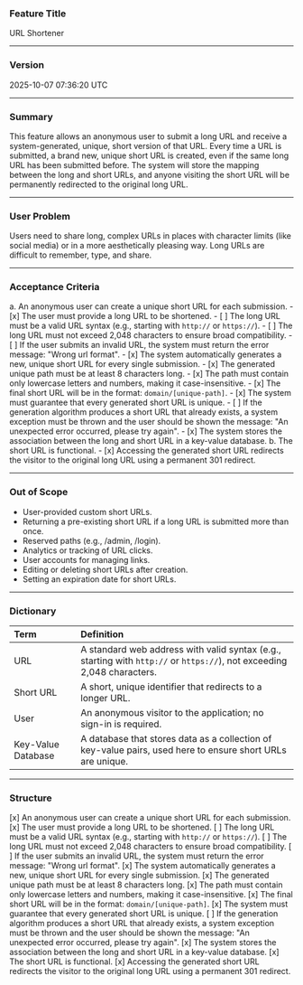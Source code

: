 ### **Feature Title**
URL Shortener
***
### **Version**
2025-10-07 07:36:20 UTC
***
### **Summary**
This feature allows an anonymous user to submit a long URL and receive a system-generated, unique, short version of that URL. Every time a URL is submitted, a brand new, unique short URL is created, even if the same long URL has been submitted before. The system will store the mapping between the long and short URLs, and anyone visiting the short URL will be permanently redirected to the original long URL.
***
### **User Problem**
Users need to share long, complex URLs in places with character limits (like social media) or in a more aesthetically pleasing way. Long URLs are difficult to remember, type, and share.
***
### **Acceptance Criteria**
a. An anonymous user can create a unique short URL for each submission.
    - [x] The user must provide a long URL to be shortened.
        - [ ] The long URL must be a valid URL syntax (e.g., starting with `http://` or `https://`).
        - [ ] The long URL must not exceed 2,048 characters to ensure broad compatibility.
        - [ ] If the user submits an invalid URL, the system must return the error message: "Wrong url format".
    - [x] The system automatically generates a new, unique short URL for every single submission.
        - [x] The generated unique path must be at least 8 characters long.
        - [x] The path must contain only lowercase letters and numbers, making it case-insensitive.
        - [x] The final short URL will be in the format: `domain/[unique-path]`.
    - [x] The system must guarantee that every generated short URL is unique.
        - [ ] If the generation algorithm produces a short URL that already exists, a system exception must be thrown and the user should be shown the message: "An unexpected error occurred, please try again".
    - [x] The system stores the association between the long and short URL in a key-value database.
b. The short URL is functional.
    - [x] Accessing the generated short URL redirects the visitor to the original long URL using a permanent 301 redirect.
***
### **Out of Scope**
*   User-provided custom short URLs.
*   Returning a pre-existing short URL if a long URL is submitted more than once.
*   Reserved paths (e.g., /admin, /login).
*   Analytics or tracking of URL clicks.
*   User accounts for managing links.
*   Editing or deleting short URLs after creation.
*   Setting an expiration date for short URLs.
***
### **Dictionary**
| Term | Definition |
| :--- | :--- |
| URL | A standard web address with valid syntax (e.g., starting with `http://` or `https://`), not exceeding 2,048 characters. |
| Short URL | A short, unique identifier that redirects to a longer URL. |
| User | An anonymous visitor to the application; no sign-in is required. |
| Key-Value Database | A database that stores data as a collection of key-value pairs, used here to ensure short URLs are unique. |
***
### **Structure**
[x] An anonymous user can create a unique short URL for each submission.
[x] The user must provide a long URL to be shortened.
[ ] The long URL must be a valid URL syntax (e.g., starting with `http://` or `https://`).
[ ] The long URL must not exceed 2,048 characters to ensure broad compatibility.
[ ] If the user submits an invalid URL, the system must return the error message: "Wrong url format".
[x] The system automatically generates a new, unique short URL for every single submission.
[x] The generated unique path must be at least 8 characters long.
[x] The path must contain only lowercase letters and numbers, making it case-insensitive.
[x] The final short URL will be in the format: `domain/[unique-path]`.
[x] The system must guarantee that every generated short URL is unique.
[ ] If the generation algorithm produces a short URL that already exists, a system exception must be thrown and the user should be shown the message: "An unexpected error occurred, please try again".
[x] The system stores the association between the long and short URL in a key-value database.
[x] The short URL is functional.
[x] Accessing the generated short URL redirects the visitor to the original long URL using a permanent 301 redirect.
